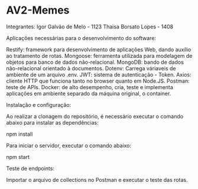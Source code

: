 # AV2-Memes

Integrantes: Igor Galvão de Melo - 1123
Thaisa Borsato Lopes - 1408

Aplicações necessárias para o desenvolvimento do software:

Restify: framework para desenvolvimento de aplicações Web, dando auxílio ao tratamento de rotas.
Mongoose: ferramenta utilizada para modelagem de objetos para banco de dados não-relacional.
MongoDB: bando de dados não-relacional orientado à documentos.
Dotenv: Carrega váriaveis de ambiente de um arquivo .env.
JWT: sistema de autenticação - Token.
Axios: cliente HTTP que funciona tanto no browser quanto em Node.JS.
Postman: teste de APIs.
Docker: de alto desempenho, cria, teste e implementa aplicações em ambiente
separado da máquina original, o container.

Instalação e configuração:

Ao realizar a clonagem do repositório, é necessário executar o comando abaixo
para instalar as dependências:

npm install

Para iniciar o servidor, executar o comando abaixo:

npm start

Teste de endpoints:

Importar o arquivo de collections no Postman e executar o 
teste das rotas. 
